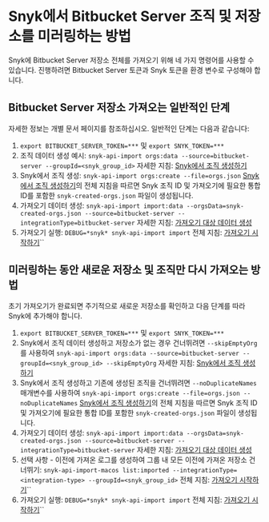 # Snyk에서 Bitbucket Server 조직 및 저장소를 미러링하는 방법

Snyk에 Bitbucket Server 저장소 전체를 가져오기 위해 네 가지 명령어를 사용할 수 있습니다. 진행하려면 Bitbucket Server 토큰과 Snyk 토큰을 환경 변수로 구성해야 합니다.

## Bitbucket Server 저장소 가져오는 일반적인 단계

자세한 정보는 개별 문서 페이지를 참조하십시오. 일반적인 단계는 다음과 같습니다:

1. `export BITBUCKET_SERVER_TOKEN=***` 및 `export SNYK_TOKEN=***`
2. 조직 데이터 생성 예시: `snyk-api-import orgs:data --source=bitbucket-server --groupId=<snyk_group_id>` 자세한 지침: [Snyk에서 조직 생성하기](creating-organizations-in-snyk.md)
3. Snyk에서 조직 생성: `snyk-api-import orgs:create --file=orgs.json` [Snyk에서 조직 생성하기](creating-organizations-in-snyk.md)의 전체 지침을 따르면 Snyk 조직 ID 및 가져오기에 필요한 통합 ID를 포함한 `snyk-created-orgs.json` 파일이 생성됩니다.
4. 가져오기 데이터 생성: `snyk-api-import import:data --orgsData=snyk-created-orgs.json --source=bitbucket-server --integrationType=bitbucket-server` 자세한 지침: [가져오기 대상 데이터 생성](creating-import-targets-data-for-import-command.md)
5. 가져오기 실행: `DEBUG=*snyk* snyk-api-import import` 전체 지침: [가져오기 시작하기](kicking-off-an-import.md)\`\`

## 미러링하는 동안 새로운 저장소 및 조직만 다시 가져오는 방법

초기 가져오기가 완료되면 주기적으로 새로운 저장소를 확인하고 다음 단계를 따라 Snyk에 추가해야 합니다.

1. `export BITBUCKET_SERVER_TOKEN=***` 및 `export SNYK_TOKEN=***`
2. Snyk에서 조직 데이터 생성하고 저장소가 없는 경우 건너뛰려면 `--skipEmptyOrg`를 사용하여 `snyk-api-import orgs:data --source=bitbucket-server --groupId=<snyk_group_id> --skipEmptyOrg` 자세한 지침: [Snyk에서 조직 생성하기](creating-organizations-in-snyk.md)
3. Snyk에서 조직 생성하고 기존에 생성된 조직을 건너뛰려면 `--noDuplicateNames` 매개변수를 사용하여 `snyk-api-import orgs:create --file=orgs.json --noDuplicateNames` [Snyk에서 조직 생성하기](creating-organizations-in-snyk.md)의 전체 지침을 따르면 Snyk 조직 ID 및 가져오기에 필요한 통합 ID를 포함한 `snyk-created-orgs.json` 파일이 생성됩니다.
4. 가져오기 데이터 생성: `snyk-api-import import:data --orgsData=snyk-created-orgs.json --source=bitbucket-server --integrationType=bitbucket-server` 자세한 지침: [가져오기 대상 데이터 생성](creating-import-targets-data-for-import-command.md)
5. 선택 사항 - 이전에 가져온 로그를 생성하여 그룹 내 모든 이전에 가져온 저장소 건너뛰기: `snyk-api-import-macos list:imported --integrationType=<integration-type> --groupId=<snyk_group_id>` 전체 지침: [가져오기 시작하기](kicking-off-an-import.md)\`\`
6. 가져오기 실행: `DEBUG=*snyk* snyk-api-import import` 전체 지침: [가져오기 시작하기](kicking-off-an-import.md)\`\`